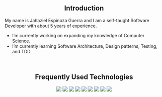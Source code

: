<h2 align="center">Introduction</h2>

My name is Jahaziel Espinoza Guerra and I am a self-taught Software Developer with about 5 years of experience.

- I’m currently working on expanding my knowledge of Computer Science.
- I’m currently learning Software Architecture, Design patterns, Testing, and TDD.

<br>
<h2 align="center">Frequently Used Technologies</h2>


<div align="center">
  <img src="https://img.shields.io/badge/Java-e11e23?style=for-the-badge&logo=java&logoColor=white">  
  <img src="https://img.shields.io/badge/python%20-336d9d.svg?&style=for-the-badge&logo=python&logoColor=white">    
  <img src="https://img.shields.io/badge/php%20-4b568c.svg?&style=for-the-badge&logo=php&logoColor=white">
  <img src="https://img.shields.io/badge/javascript%20-%23323330.svg?&style=for-the-badge&logo=javascript&logoColor=%23F7DF1E">   
  <img src="https://img.shields.io/badge/MySQL%20-005c85.svg?&style=for-the-badge&logo=mysql&logoColor=white">
  <img src="https://img.shields.io/badge/flutter%20-fff.svg?&style=for-the-badge&logo=flutter&logoColor=blue"> 
  <img src="https://img.shields.io/badge/angular%20-d2002f.svg?&style=for-the-badge&logo=angular&logoColor=white">    
  <img src="https://img.shields.io/badge/git%20-%23F05033.svg?&style=for-the-badge&logo=git&logoColor=white"/> 
  <img src="https://img.shields.io/badge/linux%20-ffffff.svg?&style=for-the-badge&logo=linux&logoColor=black">
</div>

